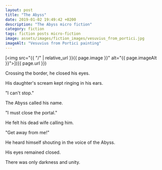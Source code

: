 ```yaml
---
layout: post
title: "The Abyss"
date: 2019-01-02 19:49:42 +0200
description: "The Abyss micro fiction"
category: fiction
tags: fiction posts micro-fiction
image: assets/images/fiction_images/vesuvius_from_portici.jpg
imageAlt: "Vesuvius from Portici painting"
---
```


[<img src="{{ "/" | relative_url  }}{{ page.image }}" alt="{{ page.imageAlt }}">]({{ page.url }})

Crossing the border, he closed his eyes.

His daughter's scream kept ringing in his ears.

"I can't stop."

The Abyss called his name.

"I must close the portal."

He felt his dead wife calling him.

"Get away from me!"

He heard himself shouting in the voice of the Abyss.

His eyes remained closed.

There was only darkness and unity.
